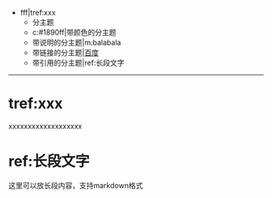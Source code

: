 - fff|tref:xxx
	- 分主题
	- c:#1890ff|带颜色的分主题
	- 带说明的分主题|m:balabala
	- 带链接的分主题|[百度](https://baidu.com)
	- 带引用的分主题|ref:长段文字

***
# tref:xxx
xxxxxxxxxxxxxxxxxxx

# ref:长段文字
这里可以放长段内容，支持markdown格式